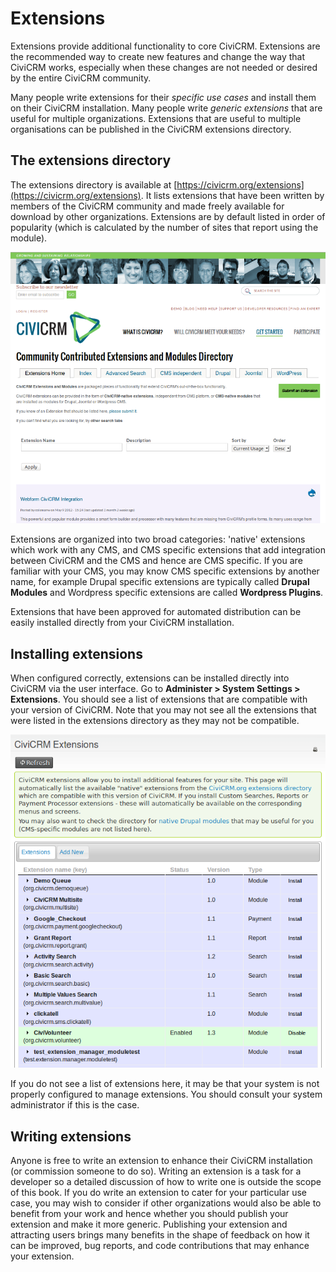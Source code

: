 Extensions
==========

Extensions provide additional functionality to core CiviCRM. Extensions
are the recommended way to create new features and change the way that
CiviCRM works, especially when these changes are not needed or desired
by the entire CiviCRM community.

Many people write extensions for their *specific use cases* and install
them on their CiviCRM installation. Many people write *generic
extensions* that are useful for multiple organizations. Extensions that
are useful to multiple organisations can be published in the CiviCRM
extensions directory. 

The extensions directory
------------------------

The extensions directory is available at
[https://civicrm.org/extensions](https://civicrm.org/extensions). It
lists extensions that have been written by members of the CiviCRM
community and made freely available for download by other
organizations. Extensions are by default listed in order of popularity
(which is calculated by the number of sites that report using the
module).

![image](../img/z-extensions-website_1.png) 

Extensions are organized into two broad categories: 'native' extensions
which work with any CMS, and CMS specific extensions that add
integration between CiviCRM and the CMS and hence are CMS specific. If
you are familiar with your CMS, you may know CMS specific extensions by
another name, for example Drupal specific extensions are typically
called **Drupal Modules** and Wordpress specific extensions are called
**Wordpress Plugins**.

Extensions that have been approved for automated distribution can be
easily installed directly from your CiviCRM installation. 

Installing extensions
---------------------

When configured correctly, extensions can be installed directly into
CiviCRM via the user interface. Go to **Administer > System Settings >
Extensions**. You should see a list of extensions that are
compatible with your version of CiviCRM. Note that you may not see all
the extensions that were listed in the extensions directory as they may
not be compatible.

![image](../img/z-extensions-ui.png)

If you do not see a list of extensions here, it may be that your system
is not properly configured to manage extensions. You should consult your
system administrator if this is the case. 

Writing extensions 
--------------------

Anyone is free to write an extension to enhance their CiviCRM
installation (or commission someone to do so). Writing an extension is
a task for a developer so a detailed discussion of how to write one is
outside the scope of this book. If you do write an extension to cater
for your particular use case, you may wish to consider if other
organizations would also be able to benefit from your work and hence
whether you should publish your extension and make it more generic.
Publishing your extension and attracting users brings many benefits in
the shape of feedback on how it can be improved, bug reports, and code
contributions that may enhance your extension. 



